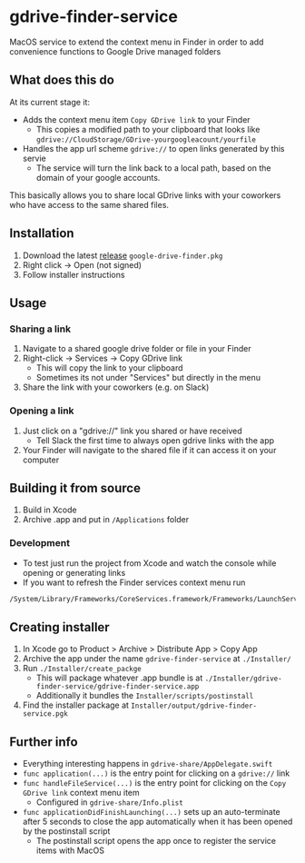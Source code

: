 # gdrive-finder-service
MacOS service to extend the context menu in Finder in order to add convenience functions to Google Drive managed folders

## What does this do

At its current stage it:

- Adds the context menu item `Copy GDrive link` to your Finder
    - This copies a modified path to your clipboard that looks like `gdrive://CloudStorage/GDrive-yourgoogleacount/yourfile`
- Handles the app url scheme `gdrive://` to open links generated by this servie
    - The service will turn the link back to a local path, based on the domain of your google accounts.

This basically allows you to share local GDrive links with your coworkers who have access to the same shared files.



## Installation

1. Download the latest [release](https://github.com/pch-innovations/gdrive-finder-service/releases) `google-drive-finder.pkg`
2. Right click -> Open (not signed)
3. Follow installer instructions

## Usage

### Sharing a link

1. Navigate to a shared google drive folder or file in your Finder
2. Right-click -> Services -> Copy GDrive link
    - This will copy the link to your clipboard
    - Sometimes its not under "Services" but directly in the menu
3. Share the link with your coworkers (e.g. on Slack)

### Opening a link

1. Just click on a "gdrive://" link you shared or have received
    - Tell Slack the first time to always open gdrive links with the app
2. Your Finder will navigate to the shared file if it can access it on your computer


## Building it from source

1. Build in Xcode
2. Archive .app and put in `/Applications` folder

### Development

- To test just run the project from Xcode and watch the console while opening or generating links
- If you want to refresh the Finder services context menu run
 ```sh
 /System/Library/Frameworks/CoreServices.framework/Frameworks/LaunchServices.framework/Support/lsregister -kill -r -domain local -domain system -domain user
 ```


## Creating installer

1. In Xcode go to Product > Archive > Distribute App > Copy App
2. Archive the app under the name `gdrive-finder-service` at `./Installer/`
3. Run `./Installer/create_packge`
    - This will package whatever .app bundle is at `./Installer/gdrive-finder-service/gdrive-finder-service.app`
    - Additionally it bundles the `Installer/scripts/postinstall`
4. Find the installer package at `Installer/output/gdrive-finder-service.pgk`


## Further info

- Everything interesting happens in `gdrive-share/AppDelegate.swift`
- `func application(...)` is the entry point for clicking on a `gdrive://` link
- `func handleFileService(...)` is the entry point for clicking on the `Copy GDrive link` context menu item
    - Configured in `gdrive-share/Info.plist`
- `func applicationDidFinishLaunching(...)` sets up an auto-terminate after 5 seconds to close the app automatically when it has been opened by the postinstall script
    - The postinstall script opens the app once to register the service items with MacOS
